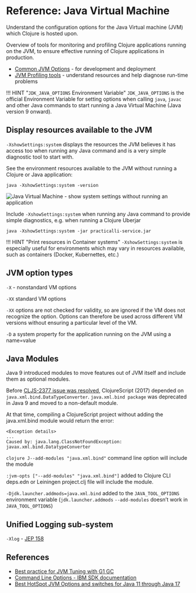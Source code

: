 # Reference: Java Virtual Machine

Understand the configuration options for the Java Virtual machine (JVM) which Clojure is hosted upon.

Overview of tools for monitoring and profiling Clojure applications running on the JVM, to ensure effective running of Clojure applications in production.

<!-- * Tools for managing a JVM -->
* [Common JVM Options](common-options.md) - for development and deployment
* [JVM Profiling tools](profile-tools.md) - understand resources and help diagnose run-time problems

!!! HINT "`JDK_JAVA_OPTIONS` Environment Variable"
    `JDK_JAVA_OPTIONS` is the official Environment Variable for setting options when calling `java`, `javac` and other Java commands to start running a Java Virtual Machine (Java version 9 onward).

## Display resources available to the JVM

`-XshowSettings:system` displays the resources the JVM believes it has access too when running any Java command and is a very simple diagnostic tool to start with.

See the environment resources available to the JVM without running a Clojure or Java application:

```shell
java -XshowSettings:system -version
```

![Java Virtual Machine - show system settings without running an application](https://raw.githubusercontent.com/practicalli/graphic-design/live/java/screenshots/java-command-options-showsettings-system-version.png)

Include `-XshowSettings:system` when running any Java command to provide simple diagnostics, e.g. when running a Clojure Uberjar

```shell
java -XshowSettings:system -jar practicalli-service.jar
```

!!! HINT "Print resources in Container systems"
    `-XshowSettings:system` is especially useful for environments which may vary in resources available, such as containers (Docker, Kubernettes, etc.)

## JVM option types

`-X` - nonstandard VM options

`-XX` standard VM options

`-XX` options are not checked for validity, so are ignored if the VM does not recognize the option. Options can therefore be used across different VM versions without ensuring a particular level of the VM.

`-D` a system property for the application running on the JVM using a name=value
<!-- TODO: is the java -D option an alternative to reading in a system.properties file? -->

## Java Modules

Java 9 introduced modules to move features out of JVM itself and include them as optional modules.

Before [CLJS-2377 issue was resolved](https://clojure.atlassian.net/browse/CLJS-2377), ClojureScript (2017) depended on `java.xml.bind.DataTypeConverter`. `java.xml.bind package` was deprecated in Java 9 and moved to a non-default module.

At that time, compiling a ClojureScript project without adding the java.xml.bind module would return the error:

```shell
<Exception details>
...
Caused by: java.lang.ClassNotFoundException: javax.xml.bind.DatatypeConverter
```

`clojure J--add-modules "java.xml.bind"` command line option will include the module

`:jvm-opts ["--add-modules" "java.xml.bind"]` added to Clojure CLI deps.edn or Leiningen project.clj file will include the module.

`-Djdk.launcher.addmods=java.xml.bind` added to the `JAVA_TOOL_OPTIONS` environment variable (`jdk.launcher.addmods` `--add-modules` doesn’t work in `JAVA_TOOL_OPTIONS`)

## Unified Logging sub-system

`-Xlog` - [JEP 158](https://openjdk.java.net/jeps/158)

## References

* [Best practice for JVM Tuning with G1 GC](https://backstage.forgerock.com/knowledge/kb/article/a75965340)
* [Command Line Options - IBM SDK documentation](https://www.ibm.com/docs/en/sdk-java-technology/7.1?topic=reference-command-line-options)
* [Best HotSpot JVM Options and switches for Java 11 through Java 17](https://blogs.oracle.com/javamagazine/post/the-best-hotspot-jvm-options-and-switches-for-java-11-through-java-17)

<!-- TODO: review IBM Java documentation JVM options -->

<!-- [IBM SDK Java Documentation - JVM -XX command line options](https://www.ibm.com/docs/en/sdk-java-technology/7.1?topic=options-jvm-xx-command-line) -->

<!-- -XXallowvmshutdown:[false|true] (default:true) -->
<!--     This option is provided as a workaround for customer applications that cannot shut down cleanly, as described in APAR IZ59734. -->

<!-- -XX:codecachetotal=<size> -->
<!--     Use this option to set the maximum size limit for the JIT code cache. This option also affects the size of the JIT data cache. -->
<!--     Start of changes for service refresh 3 fix pack 20-XX:[+|-]EnableCPUMonitorEnd of changes for service refresh 3 fix pack 20 -->
<!--     This option relates to the information about the CPU usage of thread categories that is available with the com.ibm.lang.management.JvmCpuMonitorMXBean application programming interface. CPU monitoring is enabled by default, and can be disabled by the command line option -XX:-EnableCPUMonitor. This option might not be supported in subsequent releases. -->

<!-- -XX:MaxDirectMemorySize -->
<!--     This option sets a limit on the amount of memory that can be reserved for all Direct Byte Buffers. -->

<!-- -XX:[+|-]PackedObject -->
<!--     The -XX:+PackedObject option enables packed object support. -->

<!-- -XX:[+|-]PageAlignDirectMemory -->
<!--     This option affects the alignment of direct byte buffer allocation. -->

<!-- -XX:[+|-]ReduceCPUMonitorOverhead -->
<!--     This option relates to the information about the CPU usage of thread categories that is available with the com.ibm.lang.management.JvmCpuMonitorMXBean application programming interface. This option affects the way that the JVM records the amount of CPU usage of non-Garbage Collection (GC) threads that do work on behalf of GC. -->

<!-- -XXsetHWPrefetch -->
<!--     This option enables or disables hardware prefetch. -->

<!-- -XX:ShareClassesEnableBCI -->
<!--     This option is equivalent to -Xshareclasses:enableBCI. -->

<!-- -XX:ShareClassesDisableBCI -->
<!--     The option -Xshareclasses:enableBCI is set by default. You can turn off this option by specifying -XX:ShareClassesDisableBCI when you start Java. -->

<!-- -XX:-StackTraceInThrowable -->
<!--     This option removes stack traces from exceptions. -->

<!-- -XX:[+|-]UseCompressedOops (64-bit only) -->
<!--     This option enables or disables compressed references in 64-bit JVMs, and is provided to help when porting applications from the Oracle JVM to the IBM JVM. This option might not be supported in subsequent releases. -->

<!-- -XX:[+|-]VerboseVerification -->
<!--     You can use this option to control the output of verbose diagnostic data that relates to verification. -->

<!-- -XX:[+|-]VMLockClassLoader -->
<!--     This option affects synchronization on class loaders that are not parallel-capable class loaders, during class loading. -->

